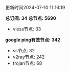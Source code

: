 更新时间2024-07-10 11:16:19

**总订阅: 34**
**总节点: 5690**
- vless节点: 33

**google ping有效节点: 342**
- ss节点: 32
- v2ray节点: 242
- trojan节点: 68
